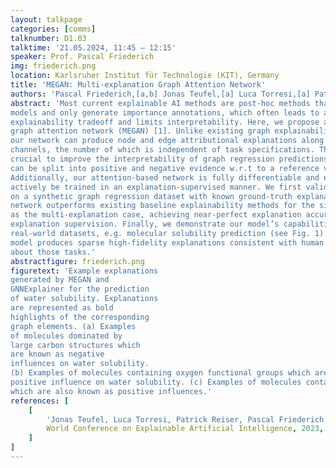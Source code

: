 ```yaml
---
layout: talkpage
categories: [comms]
talknumber: D1.03
talktime: '21.05.2024, 11:45 – 12:15'
speaker: Prof. Pascal Friederich
img: friederich.png
location: Karlsruher Institut für Technologie (KIT), Germany
title: 'MEGAN: Multi-explanation Graph Attention Network'
authors: 'Pascal Friederich,[a,b] Jonas Teufel,[a] Luca Torresi,[a] Patrick Reiser,[a,b]'
abstract: 'Most current explainable AI methods are post-hoc methods that analyze trained
models and only generate importance annotations, which often leads to an accuracy-
explainability tradeoff and limits interpretability. Here, we propose a multi-explanation
graph attention network (MEGAN) [1]. Unlike existing graph explainability methods,
our network can produce node and edge attributional explanations along multiple
channels, the number of which is independent of task specifications. This proves
crucial to improve the interpretability of graph regression predictions, as explanations
can be split into positive and negative evidence w.r.t to a reference value.
Additionally, our attention-based network is fully differentiable and explanations can
actively be trained in an explanation-supervised manner. We first validate our model
on a synthetic graph regression dataset with known ground-truth explanations. Our
network outperforms existing baseline explainability methods for the single- as well
as the multi-explanation case, achieving near-perfect explanation accuracy during
explanation supervision. Finally, we demonstrate our model’s capabilities on multiple
real-world datasets, e.g. molecular solubility prediction (see Fig. 1). We find that our
model produces sparse high-fidelity explanations consistent with human intuition
about those tasks.'
abstractfigure: friederich.png
figuretext: 'Example explanations
generated by MEGAN and
GNNExplainer for the prediction
of water solubility. Explanations
are represented as bold
highlights of the corresponding
graph elements. (a) Examples
of molecules dominated by
large carbon structures which
are known as negative
influences on water solubility.
(b) Examples of molecules containing oxygen functional groups which are known to have a
positive influence on water solubility. (c) Examples of molecules containing nitrogen groups
which are also known as positive influences.'
references: [
    [
        'Jonas Teufel, Luca Torresi, Patrick Reiser, Pascal Friederich',
        World Conference on Explainable Artificial Intelligence, 2023, 338–360
    ]
]
---
```


